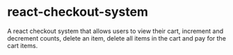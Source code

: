 # react-checkout-system
A react checkout system that allows users to view their cart, increment and decrement counts, delete an item, delete all items in the cart and pay for the cart items.
